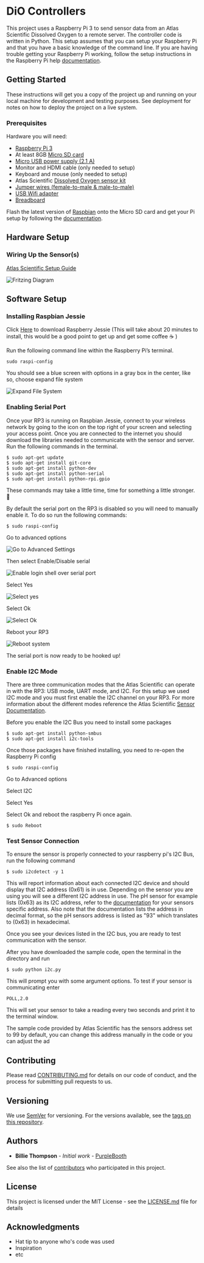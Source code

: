# DiO Controllers

This project uses a Raspberry Pi 3 to send sensor data from an Atlas Scientific Dissolved Oxygen to a remote server. The controller code is written in Python. This setup assumes that you can setup your Raspberry Pi and that you have a basic knowledge of the command line. If you are having trouble getting your Raspberry Pi working, follow the setup instructions in the Raspberry Pi help [documentation](https://www.raspberrypi.org/help/).

## Getting Started

These instructions will get you a copy of the project up and running on your local machine for development and testing purposes. See deployment for notes on how to deploy the project on a live system.

### Prerequisites

Hardware you will need:
- [Raspberry Pi 3](https://www.raspberrypi.org/products/raspberry-pi-3-model-b/)
- At least 8GB [Micro SD card](https://www.amazon.com/s/ref=nb_sb_noss_2?url=search-alias%3Delectronics&field-keywords=micro+sd&rh=n%3A172282%2Ck%3Amicro+sd&ajr=0)
- [Micro USB power supply (2.1 A)](https://www.amazon.com/Raspberry-Keten-Charger-Adapter-Android/dp/B01K7EF2XS/ref=sr_1_cc_2?s=aps&ie=UTF8&qid=1510630813&sr=1-2-catcorr&keywords=micro+usb+power+cable)
- Monitor and HDMI cable (only needed to setup)
- Keyboard and mouse (only needed to setup)
- Atlas Scientific [Dissolved Oxygen sensor kit](https://www.atlas-scientific.com/product_pages/kits/do_kit.html)
- [Jumper wires (female-to-male & male-to-male)](https://www.amazon.com/s/ref=nb_sb_noss_2?url=search-alias%3Dmobile&field-keywords=female+to+male+jumper+wires)
- [USB Wifi adapter](https://www.amazon.com/Edimax-EW-7811Un-150Mbps-Raspberry-Supports/dp/B003MTTJOY)
- [Breadboard](https://www.amazon.com/s/ref=nb_sb_noss_2?url=search-alias%3Delectronics&field-keywords=breadboard&rh=n%3A172282%2Ck%3Abreadboard)

Flash the latest version of [Raspbian](https://www.raspberrypi.org/downloads/) onto the Micro SD card and get your Pi setup by following the [documentation](https://www.raspberrypi.org/help/).

## Hardware Setup

### Wiring Up the Sensor(s)

[Atlas Scientific Setup Guide](https://www.atlas-scientific.com/_files/code/pi_sample_code.pdf)

![Fritzing Diagram](setup/FRITZ.png "Fritzing Diagram")

## Software Setup

### Installing Raspbian Jessie
Click [Here](http://downloads.raspberrypi.org/raspbian/images/raspbian-2016-03-18/2016-03-18-raspbian-jessie.zip) to download Raspberry Jessie (This will take about 20 minutes to install, this would be a good point to get up and get some coffee :coffee: )

Run the following command line within the Raspberry Pi’s terminal.
```
sudo raspi-config
```
You should see a blue screen with options in a gray box in the center, like so, choose expand file system

![Expand File System](setup/file-system.png "Step 1")

### Enabling Serial Port

Once your RP3 is running on Raspbian Jessie, connect to your wireless network by going to the icon on the top right of your screen and selecting your access point. Once you are connected to the internet you should download the libraries needed to communicate with the sensor and server. Run the following commands in the terminal.
```
$ sudo apt-get update
$ sudo apt-get install git-core
$ sudo apt-get install python-dev
$ sudo apt-get install python-serial
$ sudo apt-get install python-rpi.gpio
```
These commands may take a little time, time for something a little stronger. :beer:

By default the serial port on the RP3 is disabled so you will need to manually enable it. To do so run the following commands:
```
$ sudo raspi-config
```
Go to advanced options

![Go to Advanced Settings](setup/raspi-config1.PNG "Step 1")

Then select Enable/Disable serial

![Enable login shell over serial port](setup/raspi-config2.PNG "Step 2")

Select Yes

![Select yes](setup/raspi-config3.PNG "Step 3")

Select Ok

![Select Ok](setup/raspi-config4.PNG "Step 4")

Reboot your RP3

![Reboot system](setup/raspi-config5.PNG "Step 5")

The serial port is now ready to be hooked up!

### Enable I2C Mode

There are three communication modes that the Atlas Scientific can operate in with the RP3: USB mode, UART mode, and I2C. For this setup we used I2C mode and you must first enable the I2C channel on your RP3. For more information about the different modes reference the Atlas Scientific [Sensor Documentation](https://www.atlas-scientific.com/_files/code/pi_sample_code.pdf).

Before you enable the I2C Bus you need to install some packages

```
$ sudo apt-get install python-smbus
$ sudo apt-get install i2c-tools
```
Once those packages have finished installing, you need to re-open the Raspberry Pi config

```
$ sudo raspi-config
```
Go to Advanced options

Select I2C

Select Yes

Select Ok and reboot the raspberry Pi once again.

```
$ sudo Reboot
```

### Test Sensor Connection

To ensure the sensor is properly connected to your raspberry pi's I2C Bus, run the following command

```
$ sudo i2cdetect -y 1
```

This will report information about each connected I2C device and should display that I2C address (0x61) is in use.
Depending on the sensor you are using you will see a different I2C address in use. The pH sensor for example lists (0x63) as its I2C address, refer to the [documentation](https://www.atlas-scientific.com/_files/code/pi_sample_code.pdf) for your sensors specific address. Also note that the documentation lists the address in decimal format, so the pH sensors address is listed as "93" which translates to (0x63) in hexadecimal.

Once you see your devices listed in the I2C bus, you are ready to test communication with the sensor.

After you have downloaded the sample code, open the terminal in the directory and run

```
$ sudo python i2c.py
```

This will prompt you with some argument options. To test if your sensor is communicating enter

```
POLL,2.0
```
This will set your sensor to take a reading every two seconds and print it to the terminal window.

The sample code provided by Atlas Scientific has the sensors address set to 99 by default, you can change this address manually in the code or you can adjust the ad


## Contributing

Please read [CONTRIBUTING.md](https://gist.github.com/PurpleBooth/b24679402957c63ec426) for details on our code of conduct, and the process for submitting pull requests to us.

## Versioning

We use [SemVer](http://semver.org/) for versioning. For the versions available, see the [tags on this repository](https://github.com/your/project/tags).

## Authors

* **Billie Thompson** - *Initial work* - [PurpleBooth](https://github.com/PurpleBooth)

See also the list of [contributors](https://github.com/your/project/contributors) who participated in this project.

## License

This project is licensed under the MIT License - see the [LICENSE.md](LICENSE.md) file for details

## Acknowledgments

* Hat tip to anyone who's code was used
* Inspiration
* etc
